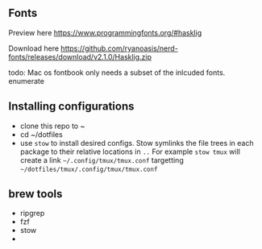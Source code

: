 ## Fonts
Preview here https://www.programmingfonts.org/#hasklig

Download here https://github.com/ryanoasis/nerd-fonts/releases/download/v2.1.0/Hasklig.zip

todo: Mac os fontbook only needs a subset of the inlcuded fonts. enumerate

## Installing configurations 

* clone this repo to ~
* cd ~/dotfiles
* use `stow` to install desired configs. Stow symlinks the file trees in each package to their relative locations in `..` For example `stow tmux` will create a link `~/.config/tmux/tmux.conf` targetting `~/dotfiles/tmux/.config/tmux/tmux.conf`


## brew tools
- ripgrep
- fzf
- stow
-  
